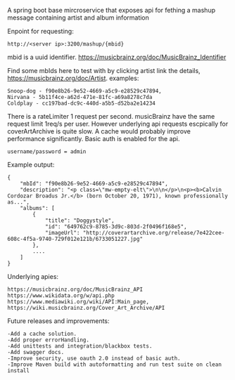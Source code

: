 A spring boot base mircroservice that exposes api for fething a mashup message containing artist and album information

Enpoint for requesting:

    http://<server ip>:3200/mashup/{mbid}

mbid is a uuid identifier. https://musicbrainz.org/doc/MusicBrainz_Identifier 

Find some mbIds here to test with by clicking artist link the details, https://musicbrainz.org/doc/Artist.
examples:

    Snoop-dog - f90e8b26-9e52-4669-a5c9-e28529c47894,
    Nirvana - 5b11f4ce-a62d-471e-81fc-a69a8278c7da
    Coldplay - cc197bad-dc9c-440d-a5b5-d52ba2e14234

There is a rateLimiter 1 request per second. musicBrainz have the same request limit 1req/s per user.
However underlying api requests escpically for coverArtArchive is quite slow. A cache would probably improve performance significantly.
Basic auth is enabled for the api. 

    username/password = admin 

Example output:

    {
        "mbId": "f90e8b26-9e52-4669-a5c9-e28529c47894",
        "description": "<p class=\"mw-empty-elt\">\n\n</p>\n<p><b>Calvin Cordozar Broadus Jr.</b> (born October 20, 1971), known professionally as...",
        "albums": [
            {
                "title": "Doggystyle",
                "id": "649762c9-8785-3d9c-803d-2f0496f168e5",
                "imageUrl": "http://coverartarchive.org/release/7e422cee-608c-4f5a-9740-729f012e121b/6733051227.jpg"
            },
            ....
        ]
    }

Underlying apies:

    https://musicbrainz.org/doc/MusicBrainz_API
    https://www.wikidata.org/w/api.php
    https://www.mediawiki.org/wiki/API:Main_page,
    https://wiki.musicbrainz.org/Cover_Art_Archive/API

Future releases and improvements:

    -Add a cache solution.
    -Add proper errorHandling.
    -Add unittests and integration/blackbox tests.
    -Add swagger docs.
    -Improve security, use oauth 2.0 instead of basic auth.
    -Improve Maven build with autoformatting and run test suite on clean install